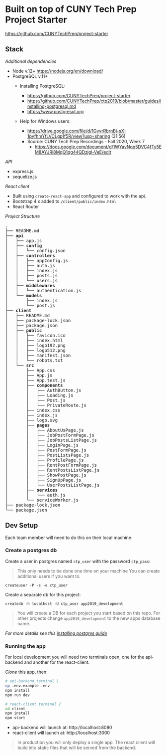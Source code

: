 # Built on top of CUNY Tech Prep Project Starter
https://github.com/CUNYTechPrep/project-starter

## Stack
*Additional dependencies*
 - Node v.12+ https://nodejs.org/en/download/
 - PostgreSQL v.11+
    - Installing PostgreSQL:
      - https://github.com/CUNYTechPrep/project-starter
      - https://github.com/CUNYTechPrep/ctp2019/blob/master/guides/installing-postgresql.md
      - https://www.postgresql.org

    - Help for Windows users:
      - https://drive.google.com/file/d/1GvvrRbrnBj-sX-1pyfhmYfLVCLgp1f5R/view?usp=sharing (31:56)
      - Source: CUNY Tech Prep Recordings - Fall 2020, Week 7
        - https://docs.google.com/document/d/1WYavNqq5DVC4fTy5EM8AYJRl8MqQ1qg44QDzjgl-VeE/edit

*API*

- express.js
- sequelize.js

*React client*

- Built using `create-react-app` and configured to work with the api.
- Bootstrap 4.x added to `/client/public/index.html`
- React Router

*Project Structure*

<pre>
.
├── README.md
├── <strong>api</strong>
│   ├── app.js
│   ├── <strong>config</strong>
│   │   └── config.json
│   ├── <strong>controllers</strong>
│   │   ├── appConfig.js
│   │   ├── auth.js
│   │   ├── index.js
│   │   ├── posts.js
│   │   └── users.js
│   ├── <strong>middlewares</strong>
│   │   └── authentication.js
│   └── <strong>models</strong>
│       ├── index.js
│       └── post.js
├── <strong>client</strong>
│   ├── README.md
│   ├── package-lock.json
│   ├── package.json
│   ├── <strong>public</strong>
│   │   ├── favicon.ico
│   │   ├── index.html
│   │   ├── logo192.png
│   │   ├── logo512.png
│   │   ├── manifest.json
│   │   └── robots.txt
│   └── <strong>src</strong>
│       ├── App.css
│       ├── App.js
│       ├── App.test.js
│       ├── <strong>components</strong>
│       │   ├── AuthButton.js
│       │   ├── Loading.js
│       │   ├── Post.js
│       │   └── PrivateRoute.js
│       ├── index.css
│       ├── index.js
│       ├── logo.svg
│       ├── <strong>pages</strong>
│       │   ├── AboutUsPage.js
│       │   ├── JobPostFormPage.js
│       │   ├── JobPostsListPage.js
│       │   ├── LoginPage.js
│       │   ├── PostFormPage.js
│       │   ├── PostListsPage.js
│       │   ├── ProfilePage.js
│       │   ├── RentPostFormPage.js
│       │   ├── RentPostsListPage.js
│       │   ├── ShowPostPage.js
│       │   ├── SignUpPage.js
│       │   └── UserPostsListPage.js
│       ├── <strong>services</strong>
│       │   └── auth.js
│       └── serviceWorker.js
├── package-lock.json
└── package.json
</pre>


## Dev Setup

Each team member will need to do this on their local machine.

### Create a postgres db

Create a user in postgres named `ctp_user` with the password `ctp_pass`:

> This only needs to be done one time on your machine
> You can create additional users if you want to.

```
createuser -P -s -e ctp_user
```

Create a separate db for this project:

```
createdb -h localhost -U ctp_user app2019_development
```

> You will create a DB for each project you start based on this repo. For other projects change `app2019_development` to the new apps database name.

*For more details see this [installing postgres guide](https://github.com/CUNYTechPrep/ctp2019/blob/master/guides/installing-postgresql.md)*

### Running the app

For local development you will need two terminals open, one for the api-backend and another for the react-client.

*Clone* this app, then:

```bash
# api-backend terminal 1
cp .env.example .env
npm install
npm run dev
```

```bash
# react-client terminal 2
cd client
npm install
npm start
```

- api-backend will launch at: http://localhost:8080
- react-client will launch at: http://localhost:3000

> In production you will only deploy a single app. The react client will build into static files that will be served from the backend.
